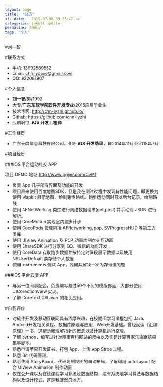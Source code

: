 ```yaml
---
layout: page
title:  "简历"
<!--date:   2015-07-08 09:35:47-->
categories: jekyll update
permalink: /简历/
tags: "个人"
---
```


#刘一智

#联系方式
- 手机: 13692589562
- Email: chn.lyzasd@gmail.com
- QQ: 932081907

#个人信息
- **刘一智**/男/1992
- 大专/**广东东软学院软件开发专业**/2015应届毕业生
- 技术博客: <http://chn-lyzhi.github.io/>
- Github: <https://github.com/chn-lyzhi>
- 应聘职位: **iOS 开发工程师**

#工作经历

- 广东云度信息科技有限公司。任职 **iOS 开发助理**，自2014年11月至2015年7月

#项目经历

###iOS 平台运动社交 APP

项目 DEMO 地址 <http://www.pgyer.com/CvM1>

* 负责 App 几乎所有界面及功能的开发
* 项目原来使用百度地图SDK，但是我在测试过程中发现有性能问题，即更换为使用 Mapkit 展示地图、绘制跑步路线。跑步运动同时可以后台记录，绘制路线
* 使用 AFNetWorking 类库进行网络数据请求(get,post),并手动对 JSON 进行解析。
* 使用 CoreMotion 实现室内跑步计步
* 使用 CocoPods 管理包括 AFNetworking, pop, SVProgressHUD 等第三方类库
* 使用 UIView Animation 及 POP 动画库制作交互动画
* 使用 ShareSDK 进行分享到 QQ、微信的功能开发
* 使用 CoreData 存取跑步数据并按特定时间段展示数据以及使用 NSUserDefualt 类存储个人数据
* 使用 Instruments 测试 App，找到并解决一次内存泄漏问题

###iOS 平台云度 APP

* 与另一位同事配合，负责编写超过50个不同的模版界面，大部分使用 UICollectionView 实现。
* 了解 CoreText,CALayer 的相关应用。

<!--项目总结：
-->

#自我评价

* 对软件开发及移动互联网具有浓厚兴趣，在校期间学习课程包括 Java、Android开发相关课程、数据库原理与应用、Web开发基础。曾经阅读《汇编原理》一书，这帮助我理解指针的概念以及计算机运行原理。
* 了解 python，编写过针对糗事百科网站的爬虫以及实现计算百家乐输赢结果集等脚本。
* 熟悉申请苹果开发证书、打包 App、上传 App Stroe 过程。
* 熟悉 Git 代码管理。
* 熟悉使用 StoryBoard、代码定制视图的自动布局，了解利用 autoLayout 配合 UIView Animation 制作动画
* 仅在公开课以及在线课程学习算法及数据结构，没有系统地学习算法与数据结构以及设计模式，这是我薄弱的地方。
